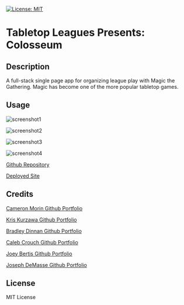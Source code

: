 [![License: MIT](https://img.shields.io/badge/License-MIT-yellow.svg)](https://opensource.org/licenses/MIT)
# Tabletop Leagues Presents: Colosseum

## Description

A full-stack single page app for organizing league play with Magic the Gathering.  Magic has become one of the more popular tabletop games.  

## Usage

![screenshot1]()

![screenshot2]()

![screenshot3]()

![screenshot4]()

[Github Repository]()

[Deployed Site]()

## Credits

[Cameron Morin Github Portfolio](https://github.com/Morinc35)

[Kris Kurzawa Github Portfolio](https://github.com/KKurzawa)

[Bradley Dinnan Github Portfolio](https://github.com/bsdinnan)

[Caleb Crouch Github Portfolio](https://github.com/cecrouch01)

[Joey Bertis Github Portfolio](https://github.com/BertisJoey)

[Joseph DeMasse Github Portfolio](https://github.com/OKJay50)



## License

MIT License

